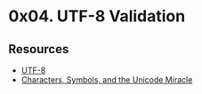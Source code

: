 ﻿
# 0x04. UTF-8 Validation

## Resources

-   [UTF-8](https://en.wikipedia.org/wiki/UTF-8)
-   [Characters, Symbols, and the Unicode Miracle](https://www.youtube.com/watch?v=MijmeoH9LT4)


